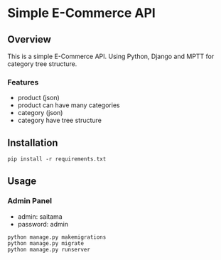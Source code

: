 # Simple E-Commerce API

## Overview

This is a simple E-Commerce API.
Using Python, Django and MPTT
for category tree structure.

### Features

- product (json)
- product can have many categories
- category (json)
- category have tree structure

## Installation

```
pip install -r requirements.txt
```

## Usage

### Admin Panel
- admin: saitama
- password: admin

```
python manage.py makemigrations
python manage.py migrate
python manage.py runserver
```

